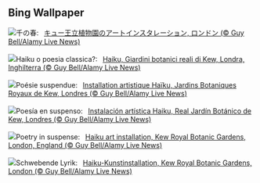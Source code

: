 ## Bing Wallpaper
![](https://www.bing.com/th?id=OHR.OneThousandSprings_JA-JP1763626883_UHD.jpg&w=1000)千の春:&nbsp;&ensp;[キュー王立植物園のアートインスタレーション, ロンドン (© Guy Bell/Alamy Live News)](https://www.bing.com/th?id=OHR.OneThousandSprings_JA-JP1763626883_UHD.jpg)
<br><br/>
![](https://www.bing.com/th?id=OHR.OneThousandSprings_IT-IT4206647958_UHD.jpg&w=1000)Haiku o poesia classica?:&nbsp;&ensp;[Haiku, Giardini botanici reali di Kew, Londra, Inghilterra  (© Guy Bell/Alamy Live News)](https://www.bing.com/th?id=OHR.OneThousandSprings_IT-IT4206647958_UHD.jpg)
<br><br/>
![](https://www.bing.com/th?id=OHR.OneThousandSprings_FR-FR4920641576_UHD.jpg&w=1000)Poésie suspendue:&nbsp;&ensp;[Installation artistique Haïku, Jardins Botaniques Royaux de Kew, Londres (© Guy Bell/Alamy Live News)](https://www.bing.com/th?id=OHR.OneThousandSprings_FR-FR4920641576_UHD.jpg)
<br><br/>
![](https://www.bing.com/th?id=OHR.OneThousandSprings_ES-ES6196031390_UHD.jpg&w=1000)Poesía en suspenso:&nbsp;&ensp;[Instalación artística Haiku, Real Jardín Botánico de Kew, Londres (© Guy Bell/Alamy Live News)](https://www.bing.com/th?id=OHR.OneThousandSprings_ES-ES6196031390_UHD.jpg)
<br><br/>
![](https://www.bing.com/th?id=OHR.OneThousandSprings_EN-GB7524119519_UHD.jpg&w=1000)Poetry in suspense:&nbsp;&ensp;[Haiku art installation, Kew Royal Botanic Gardens, London, England (© Guy Bell/Alamy Live News)](https://www.bing.com/th?id=OHR.OneThousandSprings_EN-GB7524119519_UHD.jpg)
<br><br/>
![](https://www.bing.com/th?id=OHR.OneThousandSprings_DE-DE6812123772_UHD.jpg&w=1000)Schwebende Lyrik:&nbsp;&ensp;[Haiku-Kunstinstallation, Kew Royal Botanic Gardens, London (© Guy Bell/Alamy Live News)](https://www.bing.com/th?id=OHR.OneThousandSprings_DE-DE6812123772_UHD.jpg)
<br><br/>

